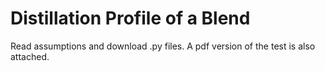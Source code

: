 # Distillation Profile of a Blend

Read assumptions and download .py files. 
A pdf version of the test is also attached.
